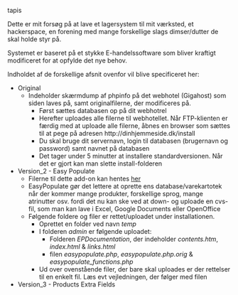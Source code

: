 tapis

Dette er mit forsøg på at lave et lagersystem til mit værksted, et hackerspace, en forening med mange forskellige slags dimser/dutter de skal holde styr på.

Systemet er baseret på et stykke E-handelssoftware som bliver kraftigt modificeret for at opfylde det nye behov.

Indholdet af de forskellige afsnit ovenfor vil blive specificeret her:
<ul>
    <li>Original
        <ul>
            <li>Indeholder skærmdump af phpinfo på det webhotel (Gigahost) som siden laves på, samt originalfilerne, der                 modificeres på.
                <ul><li>Først sættes databasen op på dit webhotrel
                    <li>Herefter uploades alle filerne til webhotellet. Når FTP-klienten er færdig med at uploade alle                          filerne, åbnes en browser som sættes til at pege på adresen http://dinhjemmeside.dk/install
                    <li>Du skal bruge dit servernavn, login til databasen (brugernavn og password) samt navnet på                                databasen
                    <li>Det tager under 5 minutter at installere standardversionen. Når det er gjort kan man slette                             install-folderen
                </ul>
        </ul>
    <li>Version_2 - Easy Populate
        <ul>
            <li>Filerne til dette add-on kan hentes <a href="http://addons.oscommerce.com/info/7725">her</a>
            <li>EasyPopulate gør det lettere at oprette ens database/varekartotek når der kommer mange produkter, 
                forskellige sprog, mange atrinutter osv. fordi det nu kan ske ved at down- og uploade en cvs-fil, som
                man kan lave i Excel, Google Documents eller OpenOffice
            <li>Følgende foldere og filer er rettet/uploadet under installationen.
                <ul><li>Oprettet en folder ved navn <i>temp</i>
                    <li>I folderen <i>admin</i> er følgende uploadet:
                        <ul>
                            <li>Folderen <i>EPDocumentation</i>, der indeholder <i>contents.htm</i>, <i>index.html</i>                                 & <i>links.html</i>
                            <li>filen <i>easypopulate.php</i>, <i>easypopulate.php.orig</i> &                 
                                <i>easypopulate_functions.php</i>
                        </ul>
                    <li>Ud over ovenstående filer, der bare skal uploades er der rettelser til en enkelt fil. Læs
                        evt vejledningen, der følger med filen
                </ul>
        </ul>
    <li>Version_3 - Products Extra Fields
    
</ul>
